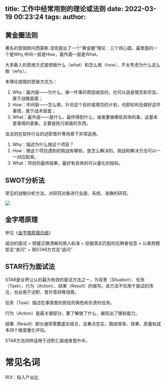 title: 工作中经常用到的理论或法则
date: 2022-03-19 00:23:24
tags:
author:
---
## 黄金圈法则

著名的营销顾问西蒙斯.涅克提出了一个“黄金圈”理论：三个同心圆，最里面的一个是Why,中间一层是How，最外面一层是What。

大多数人的思维方式是想做什么（what）和怎么做（how），不太考虑为什么这么做（why）。

本理论提倡的思维方式为：

1. Why：最内层——为什么，做一件事的原因或目的，也可以说是理念和宗旨，属于战略层面；
2. How：中间层——怎么做，针对这个目的或理念的计划，也即如何去做好这件事情，属于战术层面；
3. What：最外层——是什么，最终得到什么，或者要做哪些具体的事，这基本是事情的表象，主要是执行层面的东西。

该法则在软件行业的述职晋升等场景下非常适用。

1. Why：描述为什么做这个项目？
2. How：做这个项目遇到的挑战有哪些，是怎么解决的。挑战和解决方法可以一一对应起来。
3. What：项目的最终结果，最好有具体的可以量化的指标。

## SWOT分析法
常见的战略分析方法，对研究对象进行全面、系统、准确的研究。

![](https://kuring.oss-cn-beijing.aliyuncs.com/common/swot.jpeg)

## 金字塔原理

参见《[金字塔原理总结](http://kuring.me/post/minto-pyramid/)》

成功的面试 = 把握正确清晰的用人标准 + 挖掘真实匹配的应聘者信息 = 以素质模型去“发问” + 用STAR方式去“追问”

## STAR行为面试法

STAR是业界公认的最为有效的面试方法之一，为背景（Situation）、任务（Task）、行为（Action）、结果（Result）的缩写。该方法不仅用于面试的场合，也会用于述职、晋升答辩等场景。

任务（Task）描述在事情里的担任的角色和负责的任务。

行为（Action）是最关键部分，要了解做了什么，展现出了哪些能力。

结果（Result）部分通常需要虚实结合，且重点在实，围绕效率、效果、质量和成本四个维度量化评估。

STAR方法同样适用于述职汇报或者晋升中。


# 常见名词

ROI：投入产出比